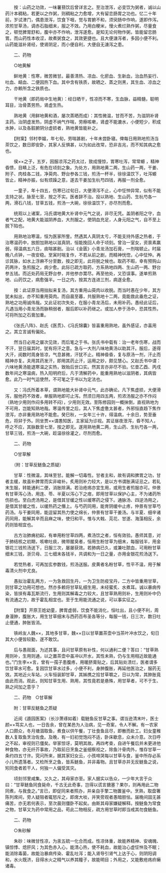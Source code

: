 <!-- { "loadSidebar": true } -->
　　按：山药之功效，一味薯蓣饮后曾详言之。至治泄泻，必变饮为粥者，诚以山药汁本稠粘，若更以之作粥，则稠粘之力愈增，大有留恋肠胃之功也。忆二十年前，岁试津门，偶患泄泻，饮食下咽，觉与胃腑不和，须臾肠中作响，遂即作泻。浓煎甘草汤，调赤石脂细末，服之不效。乃用白粳米，慢火煮烂熟作粥，尽量食之，顿觉脾胃舒和，腹中亦不作响，泄泻遂愈。是知无论何物作粥，皆能留恋肠胃。而山药性本收涩，故煮粥食之，其效更捷也。且大便溏泻者，多因小便不利。山药能滋补肾经，使肾阴足，而小便自利，大便自无溏泻之患。

　　二、药物

　　○地黄解

　　鲜地黄：性寒，微苦微甘。最善清热、凉血、化瘀血、生新血，治血热妄行、吐血、衄血、二便因热下血。其中含有铁质，故晒之、蒸之则黑，其生血、凉血之力，亦赖所含之铁质也。

　　干地黄（即药局中生地黄）：经日晒干，性凉而不寒，生血脉，益精髓，聪明耳目，治骨蒸劳热，肾虚生热。

　　熟地黄（用鲜地黄和酒，屡次蒸晒而成）：其性微温，甘而不苦，为滋阴补肾主药。治阴虚发热，阴虚不纳气作喘，劳瘵咳嗽，肾虚不能漉水，小便短少，积成水肿，以及各脏腑阴分虚损者，熟地黄皆能补之。

　　【附案】邻村李媪，年七旬，劳喘甚剧，十年未尝卧寝。俾每日用熟地煎汤当茶饮之，数日即安卧，其家人反惧甚，以为如此改常，恐非吉兆，而不知其病之愈也。

　　侯××之子，五岁，因服凉泻之药太过，致成慢惊，胃寒吐泻，常常螈 ，精神昏愦，目睛上泛，有危在顷刻之象。为处方，用熟地黄二两，生山药一两，干姜、附子、肉桂各二钱，净萸肉、野台参各三钱，煎汤一杯半，徐徐温饮下，吐泻螈 皆止，精神亦振，似有烦躁之意，遂去干姜加生杭芍四钱，再服一剂全愈。

　　一童子，年十四五，伤寒已过旬日，大便滑泻不止，心中怔忡异常，似有不能支持之状。脉至七至，按之不实。医者辞不治。投以熟地、生山药、生杭芍各一两，滑石八钱，甘草五钱，煎汤一大碗，徐徐温饮下，亦尽剂而愈。

　　统观以上诸案，冯氏谓地黄大补肾中元气之说，非尽无凭。盖阴者阳之守，血者气之配，地黄大能滋阴养血，大剂服之，使阴血充足，人身元阳之气，自不至上脱下陷也。

　　用熟地治寒温，恒为医家所訾。然遇其人真阴太亏，不能支持外感之热者，于治寒温药中，放胆加熟地以滋真阴，恒能挽回人命于顷刻。曾治一室女，资禀素羸弱，得温病五六日，痰喘甚剧。治以《金匮》小青龙汤加石膏，一剂喘顿止。时届晚八点钟，一夜安稳。至寅时喘复作，不若从前之剧，而精神恍惚，心中怔忡。再诊其脉，如水上浮麻不分至数，按之即无，此将脱之候也。取药不暇，幸有预购山药两许，急煎服之，病少愈。此际已疏方取药，方系熟地四两、生山药一两、野台参五钱。而近处药局无野台参，并他参亦鬻尽。再至他处，又恐误事。遂单煎熟地、山药饮之，病愈强半。一日之内，按其方连进三剂，病遂全愈。

　　按：此证原当用拙拟来复汤，其方重用山萸肉以收脱。而当时愚在少年，其方犹未拟出，亦不知重用萸肉。而自晨至暮，共服熟地十二两，竟能救此垂危之证，熟地之功用诚伟哉。又此证初次失处，在服小青龙汤后，未用补药。愚经此证后，凡遇当用小青龙汤而脉稍弱者，服后即以补药继之。或加人参于汤中，恐其性热，可将所加之石膏加重。

　　《张氏八阵》、赵氏《医贯》、《冯氏锦囊》皆喜重用熟地，虽外感证，亦喜用之。其立言诚有偏处。

　　然当日必用之屡次见效，而后笔之于书。张氏书中载有：治一老年伤寒，战而不汗，翌日届其时，犹有将汗之意。急与一大剂八味地黄汤以助其汗。服后，遂得大汗，阅数时周身皆凉，气息甚微，汗犹不止。精神昏昏，复与原汤一剂，汗止而精神亦复。夫用其药发汗，即用其药止汗，运用之妙，颇见慧心。又赵氏书中谓：六味地黄汤能退寒温之实热，致贻后世口实。然其言亦非尽不验。忆昔乙酉、丙戌数年间之寒温病，热入阳明府后，凡于清解药中，能重用熟地以滋阴者，其病皆愈。此乃一时气运使然，不可笔之于书以为定法也。

　　又：冯氏所着本草，谓熟地能大补肾中元气，此亦确论。凡下焦虚损，大便滑泻，服他药不效者，单服熟地即可止泻。然须日用四五两，煎浓汤服之亦不作闷（熟地少用则作闷多用转不闷），少用则无效。至陈修园则一概抹倒，直视熟地为不可用，岂能知熟地哉。寒温传里之后，其人下焦虚惫太甚者，外邪恒直趋下焦作泄泻，亦非重用熟地不能愈。癸巳秋，一女年三十许，得温病，十余日，势至垂危，将舁于外。同坐贾××谓愚知医，主家延为诊视。其证昼夜泄泻，昏不知人，呼之不应，其脉数至七至，按之即无。遂用熟地黄二两，生山药、生杭芍各一两，甘草三钱，煎汤一大碗，趁温徐徐灌之，尽剂而愈。

　　二、药物

　　○甘草解

　　（附：甘草反鲢鱼之质疑）

　　甘草：性微温，其味至甘。能解一切毒性。甘者主和，故有调和脾胃之功，甘者主缓，故虽补脾胃而实非峻补。炙用则补力较大，是以方书谓胀满证忌之。若轧末生服，转能通利二便，消胀除满。若治疮疡亦宜生用，或用生者煎服亦可。仲景有甘草泻心汤，用连、苓、半夏以泻心下之痞，即用甘草以保护心主，不为诸药所伤损也。至白虎汤用之，是借其甘缓之性以缓寒药之侵下。通脉汤、四逆汤用之，是借其甘缓之性，以缓热药之僭上。与芍药同用，能育阴缓中止疼，仲景有甘草芍药汤。与干姜同用，能逗留其热力使之绵长，仲景有甘草干姜汤。与半夏、细辛诸药同用，能解其辛而且麻之味，使归和平。惟与大戟、芫花、甘遂、海藻相反，余药则皆相宜也。

　　古方治肺痈初起，有单用粉甘草四两，煮汤饮之者，恒有效验。愚师其意，对于肺结核之初期，咳嗽吐痰，微带腥臭者，恒用生粉甘草为细末，每服钱半，用金银花三钱煎汤送下，日服三次，屡屡获效。若肺病已久，或兼吐脓血，可用粉甘草细末三钱，浙贝母、三七细末各钱半，共调和为一日之量，亦用金银花煎汤送下。

　　若觉热者，可再加玄参数钱，煎汤送服。皮黄者名粉甘草，性平不温，用于解毒清火剂中尤良。

　　愚拟治霍乱两方，一为急救回生丹，一为卫生防疫宝丹，二方中皆重用甘草，则甘草之功用可想也。然亦多赖将甘草轧细生用，未经蜜炙、水煮耳。诚以暴病传染，皆挟有毒瓦斯流行，生用则其解毒之力较大，且甘草熟用则补，生用则补中仍有流通之力，故于霍乱相宜也。至于生用能流通之说，可以事实征之。

　　【附案】开原王姓幼童，脾胃虚弱，饮食不能消化，恒吐出，且小便不利，周身漫肿，腹胀大，用生甘草细末与西药百布圣各等分，每服一钱，日三次，数日吐止便通，肿胀皆消。

　　铁岭友人魏××，其地多甘草，魏××日以甘草置茶壶中当茶叶冲水饮之，旬日其大小便皆较勤，遂不敢饮。

　　后与愚觌面，为述其事，且问甘草原有补性，何以通利二便？答曰：“甘草熟用则补，生用则通，以之置茶壶中虽冲以开水，其性未熟，仍与生用相近故能通也。”门生李××言，曾有一孺子患腹疼，用暖脐膏贴之，后其贴处溃烂，医者谓多饮甘草水可愈。复因饮甘草水过多，小便不利，身肿腹胀，再延他医治之，服药无效。其地近火车站，火车恒装卸甘草，其姊携之拾甘草嚼之，日以为常，其肿胀竟由此而消。观此，则知甘草生用、熟用，其性竟若是悬殊，用甘草者，可不于生、熟之间加之意乎？

　　二、药物　○甘草解

　　附：甘草反鲢鱼之质疑

　　近阅《遁园医案》（长沙萧琢如着）载鲢鱼反甘草之事。谓当逊清末叶，医士颜××笃实人也，一日告余，曾在某邑为人治病，见一奇案，令人不解。有一农家人口颇众，冬月塘涸取鱼，煮食以供午餐，丁壮食鱼且尽，即散而赴工。妇女童稚数人复取鱼烹治佐食。及晚，有一妇初觉饱闷不适，卧床歇息，众未介意。次日呼之不起，审视则已僵矣。举家惊讶，莫明其故。再四考查，自进午餐后并未更进他种食物，亦无纤芥事故，乃取前日烹鱼之釜细察视之，除鱼汁骨肉外，惟存甘草一条约四五寸许。究问所来，据其家妇女云，小孩啼哭每以甘草与食，釜中所存必系小儿所遗落者。又检所烹之鱼，皆系鲢鱼，并非毒物。且甘草亦并无反鲢鱼之说，矧同食者若干人，何独一人偏受其灾。

　　顷刻邻里咸集。又久之，其母家亦至。家人据实以告众，一少年大言于众曰：“甘草鲢鱼同食毙命，千古无此奇事，岂得以谎言搪塞？果尔，则再用此二物同煮，与我食之。”言已，即促同来者照办，并亲自手擎二物置釜中。烹熟，取盘箸陈列席间，旁人疑阻者辄怒斥之，即席大啖，并笑旁观者愚暗胆怯。届晚间固无甚痛苦，亦无若何表示，至次晨则僵卧不起矣。由斯其母家嫌疑解释。按鲢鱼为常食之物，甘草又为药中常用之品，苟此二物相反，疏方用甘草时即当戒其勿食鲢鱼。

　　二、药物

　　○朱砂解

　　朱砂：味微甘性凉，为汞五硫一化合而成。性凉体重，故能养精神、安魂魄、镇惊悸、熄肝风；为其色赤入心，能清心热，使不耗血，故能治心虚怔忡及不眠；能消除毒菌，故能治暴病传染、霍乱吐泻；能入肾导引肾气上达于心，则阴阳调和，水火既济，目得水火之精气以养其瞳子，故能明目；外用之，又能敷疮疡疥癞诸毒。

